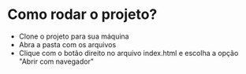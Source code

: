 # Como rodar o projeto?
- Clone o projeto para sua máquina
- Abra a pasta com os arquivos
- Clique com o botão direito no arquivo index.html e escolha a opção "Abrir com navegador"